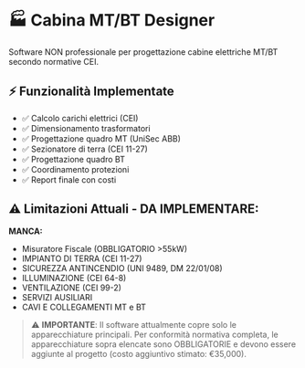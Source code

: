 # 🏭 Cabina MT/BT Designer

Software NON professionale per progettazione cabine elettriche MT/BT secondo normative CEI.

## ⚡ Funzionalità Implementate
- ✅ Calcolo carichi elettrici (CEI)
- ✅ Dimensionamento trasformatori 
- ✅ Progettazione quadro MT (UniSec ABB)
- ✅ Sezionatore di terra (CEI 11-27)
- ✅ Progettazione quadro BT
- ✅ Coordinamento protezioni
- ✅ Report finale con costi

## ⚠️ Limitazioni Attuali - DA IMPLEMENTARE:

**MANCA:**
- Misuratore Fiscale (OBBLIGATORIO >55kW)
- IMPIANTO DI TERRA (CEI 11-27)
- SICUREZZA ANTINCENDIO (UNI 9489, DM 22/01/08)
- ILLUMINAZIONE (CEI 64-8)
- VENTILAZIONE (CEI 99-2)
- SERVIZI AUSILIARI
- CAVI E COLLEGAMENTI MT e BT

> ⚠️ **IMPORTANTE**: Il software attualmente copre solo le apparecchiature principali. 
> Per conformità normativa completa, le apparecchiature sopra elencate sono OBBLIGATORIE 
> e devono essere aggiunte al progetto (costo aggiuntivo stimato: €35,000).
